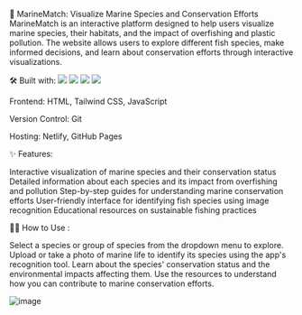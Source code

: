 🌊 MarineMatch: Visualize Marine Species and Conservation Efforts
MarineMatch is an interactive platform designed to help users visualize marine species, their habitats, and the impact of overfishing and plastic pollution. The website allows users to explore different fish species, make informed decisions, and learn about conservation efforts through interactive visualizations.

🛠️ Built with:
<img src="https://img.shields.io/badge/html5%20-%23E34F26.svg?&style=for-the-badge&logo=html5&logoColor=white"/> <img src="https://img.shields.io/badge/css3%20-%231572B6.svg?&style=for-the-badge&logo=css3&logoColor=white"/> <img src="https://img.shields.io/badge/javascript%20-%23323330.svg?&style=for-the-badge&logo=javascript&logoColor=%23F7DF1E"/> <img src="https://img.shields.io/badge/netlify%20-%2300C7B7.svg?&style=for-the-badge&logo=netlify&logoColor=white"/>

Frontend: HTML, Tailwind CSS, JavaScript

Version Control: Git

Hosting: Netlify, GitHub Pages

✨ Features:

Interactive visualization of marine species and their conservation status
Detailed information about each species and its impact from overfishing and pollution
Step-by-step guides for understanding marine conservation efforts
User-friendly interface for identifying fish species using image recognition
Educational resources on sustainable fishing practices

👨‍💻 How to Use : 

Select a species or group of species from the dropdown menu to explore.
Upload or take a photo of marine life to identify its species using the app's recognition tool.
Learn about the species' conservation status and the environmental impacts affecting them.
Use the resources to understand how you can contribute to marine conservation efforts.


 ![image](https://github.com/user-attachments/assets/8a8a0f33-7e51-4813-b9d9-32408ef739a5)
